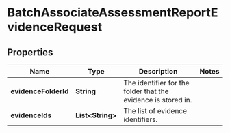 

# BatchAssociateAssessmentReportEvidenceRequest


## Properties

| Name | Type | Description | Notes |
|------------ | ------------- | ------------- | -------------|
|**evidenceFolderId** | **String** |  The identifier for the folder that the evidence is stored in.  |  |
|**evidenceIds** | **List&lt;String&gt;** |  The list of evidence identifiers.  |  |



